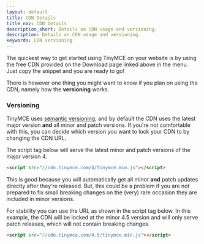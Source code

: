 ```yaml
---
layout: default
title: CDN Details
title_nav: CDN Details
description_short: Details on CDN usage and versioning.
description: Details on CDN usage and versioning.
keywords: CDN versioning
---
```


The quickest way to get started using TinyMCE on your website is by using the free CDN provided on the Download page linked above in the menu. Just copy the snippet and you are ready to go!

There is however one thing you might want to know if you plan on using the CDN, namely how the **versioning** works.

### Versioning

TinyMCE uses [semantic versioning](http://semver.org/), and by default the CDN uses the latest major version **and** all minor and patch versions. If you're not comfortable with this, you can decide which version you want to lock your CDN to by changing the CDN URL.

The script tag below will serve the latest minor and patch versions of the major version 4.

```html
<script src="//cdn.tinymce.com/4/tinymce.min.js"></script>
```

This is good because you will automatically get all minor **and** patch updates directly after they're released. But, this could be a problem if you are not prepared to fix small breaking changes on the (very) rare occasion they are included in minor versions.

For stability you can use the URL as shown in the script tag below. In this example, the CDN will be locked at the minor 4.5 version and will only serve patch releases, which will not contain breaking changes.

```html
<script src="//cdn.tinymce.com/4.5/tinymce.min.js"></script>
```
